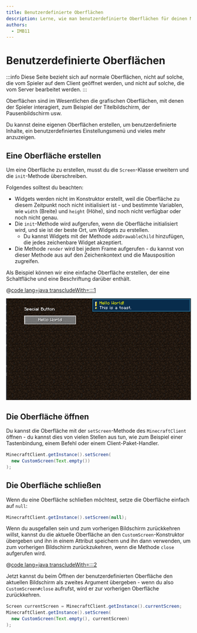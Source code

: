 ```yaml
---
title: Benutzerdefinierte Oberflächen
description: Lerne, wie man benutzerdefinierte Oberflächen für deinen Mod erstellt.
authors:
  - IMB11
---
```


# Benutzerdefinierte Oberflächen

:::info
Diese Seite bezieht sich auf normale Oberflächen, nicht auf solche, die vom Spieler auf dem Client geöffnet werden, und nicht auf solche, die vom Server bearbeitet werden.
:::

Oberflächen sind im Wesentlichen die grafischen Oberflächen, mit denen der Spieler interagiert, zum Beispiel der Titelbildschirm, der Pausenbildschirm usw.

Du kannst deine eigenen Oberflächen erstellen, um benutzerdefinierte Inhalte, ein benutzerdefiniertes Einstellungsmenü und vieles mehr anzuzeigen.

## Eine Oberfläche erstellen

Um eine Oberfläche zu erstellen, musst du die `Screen`-Klasse erweitern und die `init`-Methode überschreiben.

Folgendes solltest du beachten:

- Widgets werden nicht im Konstruktor erstellt, weil die Oberfläche zu diesem Zeitpunkt noch nicht initialisiert ist - und bestimmte Variablen, wie `width` (Breite) und `height` (Höhe), sind noch nicht verfügbar oder noch nicht genau.
- Die `init`-Methode wird aufgerufen, wenn die Oberfläche initialisiert wird, und sie ist der beste Ort, um Widgets zu erstellen.
  - Du kannst Widgets mit der Methode `addDrawableChild` hinzufügen, die jedes zeichenbare Widget akzeptiert.
- Die Methode `render` wird bei jedem Frame aufgerufen - du kannst von dieser Methode aus auf den Zeichenkontext und die Mausposition zugreifen.

Als Beispiel können wir eine einfache Oberfläche erstellen, der eine Schaltfläche und eine Beschriftung darüber enthält.

@[code lang=java transcludeWith=:::1](@/reference/latest/src/client/java/com/example/docs/rendering/screens/CustomScreen.java)

![Benutzerdefinierte Oberfläche 1](/assets/develop/rendering/gui/custom-1-example.png)

## Die Oberfläche öffnen

Du kannst die Oberfläche mit der `setScreen`-Methode des `MinecraftClient` öffnen - du kannst dies von vielen Stellen aus tun, wie zum Beispiel einer Tastenbindung, einem Befehl oder einem Client-Paket-Handler.

```java
MinecraftClient.getInstance().setScreen(
  new CustomScreen(Text.empty())
);
```

## Die Oberfläche schließen

Wenn du eine Oberfläche schließen möchtest, setze die Oberfläche einfach auf `null`:

```java
MinecraftClient.getInstance().setScreen(null);
```

Wenn du ausgefallen sein und zum vorherigen Bildschirm zurückkehren willst, kannst du die aktuelle Oberfläche an den `CustomScreen`-Konstruktor übergeben und ihn in einem Attribut speichern und ihn dann verwenden, um zum vorherigen Bildschirm zurückzukehren, wenn die Methode `close` aufgerufen wird.

@[code lang=java transcludeWith=:::2](@/reference/latest/src/client/java/com/example/docs/rendering/screens/CustomScreen.java)

Jetzt kannst du beim Öffnen der benutzerdefinierten Oberfläche den aktuellen Bildschirm als zweites Argument übergeben - wenn du also `CustomScreen#close` aufrufst, wird er zur vorherigen Oberfläche zurückkehren.

```java
Screen currentScreen = MinecraftClient.getInstance().currentScreen;
MinecraftClient.getInstance().setScreen(
  new CustomScreen(Text.empty(), currentScreen)
);
```
